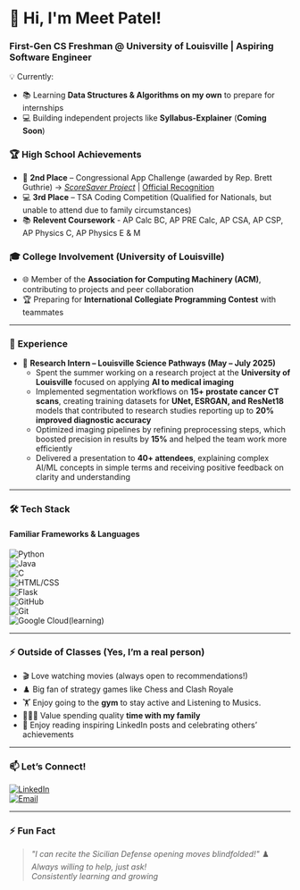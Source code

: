 # 👋 Hi, I'm Meet Patel!  
### **First-Gen CS Freshman @ University of Louisville | Aspiring Software Engineer**

💡 Currently:  
- 📚 Learning **Data Structures & Algorithms on my own** to prepare for internships  
- 💻 Building independent projects like **Syllabus-Explainer** (**Coming Soon**)
 

### 🏆 **High School Achievements**  
- 🥈 **2nd Place** – Congressional App Challenge (awarded by Rep. Brett Guthrie) → *[ScoreSaver Project](https://github.com/MeetPatel-tiger/Congressional-App-Challange)* | [Official Recognition](https://guthrie.house.gov/news/documentsingle.aspx?DocumentID=388158)  
- 💻 **3rd Place** – TSA Coding Competition (Qualified for Nationals, but unable to attend due to family circumstances)  
- 📚 **Relevent Coursework** -  AP Calc BC, AP PRE Calc, AP CSA, AP CSP, AP Physics C, AP Physics E & M

### 🎓 **College Involvement (University of Louisville)**  
- 🌐 Member of the **Association for Computing Machinery (ACM)**, contributing to projects and peer collaboration  
- 🏆 Preparing for **International Collegiate Programming Contest** with teammates  

---

### 💼 **Experience**  

- 🧪 **Research Intern – Louisville Science Pathways (May – July 2025)**  
  - Spent the summer working on a research project at the **University of Louisville** focused on applying **AI to medical imaging**  
  - Implemented segmentation workflows on **15+ prostate cancer CT scans**, creating training datasets for **UNet, ESRGAN, and ResNet18** models that contributed to research studies reporting up to **20% improved diagnostic accuracy**  
  - Optimized imaging pipelines by refining preprocessing steps, which boosted precision in results by **15%** and helped the team work more efficiently  
  - Delivered a presentation to **40+ attendees**, explaining complex AI/ML concepts in simple terms and receiving positive feedback on clarity and understanding  

---
### 🛠️ **Tech Stack**  
#### **Familiar Frameworks & Languages**  
![Python](https://img.shields.io/badge/Python-3776AB?logo=python&logoColor=white)  
![Java](https://img.shields.io/badge/Java-007396?logo=java&logoColor=white)  
![C](https://img.shields.io/badge/C-A8B9CC?logo=c&logoColor=white)  
![HTML/CSS](https://img.shields.io/badge/HTML5-E34F26?logo=html5&logoColor=white)  
![Flask](https://img.shields.io/badge/Flask-000000?logo=flask&logoColor=white)  
![GitHub](https://img.shields.io/badge/GitHub-181717?logo=github&logoColor=white)   
![Git](https://img.shields.io/badge/Git-F05032?logo=git&logoColor=white)  
![Google Cloud](https://img.shields.io/badge/Google%20Cloud-4285F4?logo=googlecloud&logoColor=white)(learning)


---

### ⚡ **Outside of Classes (Yes, I’m a real person)**  
- 🎬 Love watching movies (always open to recommendations!)  
- ♟️ Big fan of strategy games like Chess and Clash Royale  
- 🏋️ Enjoy going to the **gym** to stay active and Listening to Musics.  
- 👨‍👩‍👦 Value spending quality **time with my family**  
- 📖 Enjoy reading inspiring LinkedIn posts and celebrating others’ achievements  

---

### 📫 **Let’s Connect!**  
[![LinkedIn](https://img.shields.io/badge/LinkedIn-0A66C2?logo=linkedin&logoColor=white)](https://linkedin.com/in/meet-patel-439bb72b1/)  
[![Email](https://img.shields.io/badge/Email-D14836?logo=gmail&logoColor=white)](mailto:your-email@example.com)  

---

### ⚡ **Fun Fact**  
> *"I can recite the Sicilian Defense opening moves blindfolded!"* ♟️  
> *Always willing to help, just ask!*  
> *Consistently learning and growing*  
